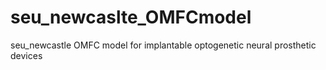 # seu_newcaslte_OMFCmodel
seu_newcastle OMFC model for implantable optogenetic neural prosthetic devices
